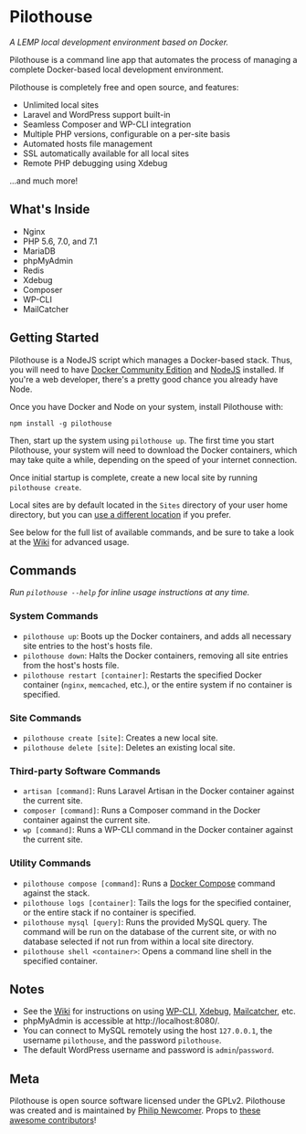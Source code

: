 # Pilothouse

*A LEMP local development environment based on Docker.*

Pilothouse is a command line app that automates the process of managing a complete Docker-based local development environment.

Pilothouse is completely free and open source, and features:
 * Unlimited local sites
 * Laravel and WordPress support built-in
 * Seamless Composer and WP-CLI integration
 * Multiple PHP versions, configurable on a per-site basis
 * Automated hosts file management
 * SSL automatically available for all local sites
 * Remote PHP debugging using Xdebug

...and much more!

## What's Inside

- Nginx
- PHP 5.6, 7.0, and 7.1
- MariaDB
- phpMyAdmin
- Redis
- Xdebug
- Composer
- WP-CLI
- MailCatcher

## Getting Started

Pilothouse is a NodeJS script which manages a Docker-based stack. Thus, you will need to have [Docker Community Edition](https://www.docker.com/community-edition) and [NodeJS](https://nodejs.org/) installed. If you're a web developer, there's a pretty good chance you already have Node.

Once you have Docker and Node on your system, install Pilothouse with:

```
npm install -g pilothouse
```
Then, start up the system using `pilothouse up`. The first time you start Pilothouse, your system will need to download the Docker containers, which may take quite a while, depending on the speed of your internet connection.

Once initial startup is complete, create a new local site by running `pilothouse create`.

Local sites are by default located in the `Sites` directory of your user home directory, but you can [use a different location](https://github.com/Pilothouse-App/pilothouse/wiki/Configuring-Pilothouse-Settings) if you prefer.

See below for the full list of available commands, and be sure to take a look at the [Wiki](https://github.com/Pilothouse-App/pilothouse/wiki) for advanced usage.

## Commands

*Run `pilothouse --help` for inline usage instructions at any time.*

### System Commands

- `pilothouse up`: Boots up the Docker containers, and adds all necessary site entries to the host's hosts file.
- `pilothouse down`: Halts the Docker containers, removing all site entries from the host's hosts file.
- `pilothouse restart [container]`: Restarts the specified Docker container (`nginx`, `memcached`, etc.), or the entire system if no container is specified.

### Site Commands

- `pilothouse create [site]`: Creates a new local site.
- `pilothouse delete [site]`: Deletes an existing local site.

### Third-party Software Commands

- `artisan [command]`: Runs Laravel Artisan in the Docker container against the current site.
- `composer [command]`: Runs a Composer command in the Docker container against the current site.
- `wp [command]`: Runs a WP-CLI command in the Docker container against the current site.

### Utility Commands

- `pilothouse compose [command]`: Runs a [Docker Compose](https://docs.docker.com/compose/) command against the stack.
- `pilothouse logs [container]`: Tails the logs for the specified container, or the entire stack if no container is specified.
- `pilothouse mysql [query]`: Runs the provided MySQL query. The command will be run on the database of the current site, or with no database selected if not run from within a local site directory.
- `pilothouse shell <container>`: Opens a command line shell in the specified container.

## Notes

- See the [Wiki](https://github.com/Pilothouse-App/pilothouse/wiki) for instructions on using [WP-CLI](https://github.com/Pilothouse-App/pilothouse/wiki/Using-WP-CLI), [Xdebug](https://github.com/Pilothouse-App/pilothouse/wiki/Using-Xdebug), [Mailcatcher](https://github.com/Pilothouse-App/pilothouse/wiki/Using-Mailcatcher), etc.
- phpMyAdmin is accessible at http://localhost:8080/.
- You can connect to MySQL remotely using the host `127.0.0.1`, the username `pilothouse`, and the password `pilothouse`.
- The default WordPress username and password is `admin`/`password`.

## Meta

Pilothouse is open source software licensed under the GPLv2. Pilothouse was created and is maintained by [Philip Newcomer](https://philipnewcomer.net). Props to [these awesome contributors](https://github.com/Pilothouse-App/pilothouse/graphs/contributors)!
